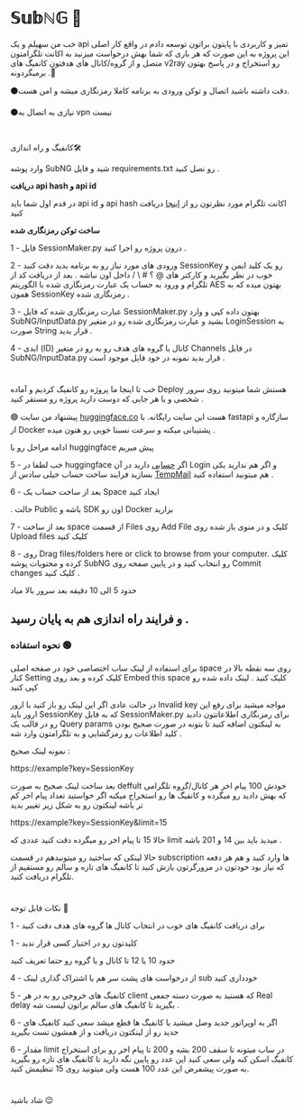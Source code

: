 # 𝕊𝕦𝕓ℕ𝔾 🐙
خب من سهیلم و یک api تمیز و کاربردی با پایتون براتون توسعه دادم   در واقع کار اصلی این پروژه به این صورت که هر باری که شما بهش درخواست میزنید به اکانت تلگرامتون متصل و از گروه/کانال های هدفتون کانفیگ های v2ray رو استخراج و در پاسخ بهتون برمیگردونه .🍃
 
 ⚫دقت داشته باشید اتصال و توکن ورودی به برنامه کاملا رمزنگاری میشه و امن هست.
  
 ⚫نیازی به اتصال  به vpn نیست
#
کانفیگ و راه اندازی🛠


وارد پوشه SubNG شید و فایل requirements.txt رو نصل کنید .

**دریافت api hash و api id**

در قدم اول شما باید api id و api hash اکانت تلگرام مورد نظرتون رو از [اینجا](https://my.telegram.org/)
 دریافت کنید

 

**ساخت توکن رمزنگاری شده**

1 - فایل SessionMaker.py درون پروژه رو اجرا کنید . 

2 - ورودی های مورد نیاز رو به برنامه بدید دقت کنید SessionKey رو یک کلید ایمن و خوب در نظر بگیرید و کارکتر های @ ؟ # \ / داخل اون نباشه . 
بعد از دریافت کد از تلگرام و ورود به حساب یک عبارت رمزنگاری شده با الگوریتم AES بهتون میده که به همون SessionKey رمزنگاری شده . 

3 - عبارت رمزنگاری شده که فایل SessionMaker.py بهتون داده کپی و وارد SubNG/InputData.py بشید و عبارت رمزنگاری شده رو در متغیر LoginSession به صورت String قرار بدید . 

4 - ایدی (ID) کانال یا گروه های هدف رو به رو در متغیر Channels در فایل  SubNG/InputData.py قرار بدید نمونه در خود فایل موجود است .

#
خب تا اینجا ما پروژه رو کانفیگ کردیم و آماده Deploy هستش شما میتونید روی سرور شخصی و یا هر جایی که دوست دارید پروژه رو مستقر کنید .

🟣 پیشنهاد من سایت [huggingface.co](https://huggingface.co/)
هست این سایت رایگانه. با fastapi سازگاره و از Docker پشتیبانی میکنه و سرعت نسبتا خوبی رو هتون میده
.

ادامه مراحل رو با huggingface پیش میریم

5 - خب لطفا در huggingface اگر [حسابی](https://huggingface.co/join) دارید در آن Login و اگر هم ندارید یکی بسازید فرایند ساخت حساب خیلی سادس از [TempMail](https://temp-mail.org/en/)
 هم میتونید استفاده کنید . 

6 - بعد از ساخت حساب یک Space ایجاد کنید

. حالت Public باشه و SDK اون رو Docker بزارید 

7 - بعد از ساخت space  از قسمت Files روی Add File کلیک و در منوی باز شده روی Upload files کلیک کنید 

8 - روی Drag files/folders here or click to browse from your computer.  کلیک کرده و محتویات پوشه SubNG رو انتخاب کنید  و در پایین صفحه روی Commit changes کلیک کنید . 


حدود 5 الی 10 دقیقه بعد سرور بالا میاد 

و فرایند راه اندازی هم به پایان رسید 
. 
----------
### نحوه استفاده 🟢

برای استفاده از لینک ساب اختصاصی خود در صفحه اصلی space روی سه نقطه بالا در کنار Setting کلیک کرده و بعد روی Embed this space  کلیک کنید .  لینک داده شده رو کپی کنید 

در حالت عادی اگر این لینک رو باز کنید با ارور Invalid key  مواجه میشید برای رفع این ارور باید SessionKey که به فایل SessionMaker.py برای رمزنگاری اطلاعاتتون دادید رو در قالب یک Query params به لینکتون اضافه کنید تا بتونه در صورت صحیح بودن کلید اطلاعات رو رمزگشایی و به تلگرامتون وارد شه . 

نمونه لینک صحیح : 

https://example?key=SessionKey
 

بعد ساخت لینک صحیح به صورت deffult خودش 100 پیام اخر هر کانال/گروه تلگرامی که بهش دادید رو میگرده و کانفیگ ها رو استخراج میکنه اگر خواستید تعداد پیام اخر کم تر باشه لینکتون رو به شکل زیر تغییر بدید 

https://example?key=SessionKey&limit=15

حالا 15 تا پیام اخر رو میگرده دقت کنید عددی که limit میدید باید بین 14 و 201 باشه .

حالا لینکی که ساختید رو میتونیدهم در قسمت subscription ها وارد کنید و هم هر دفعه که نیاز بود خودتون در مرورگرتون بازش کنید تا کانفیگ های تازه و سالم رو مستقیم از تلگرام دریافت کنید.

#

نکات قابل توجه 🔴

1 - برای دریافت کانفیگ های خوب در انتخاب کانال ها گروه های هدف دقت کنید

1 - کلیدتون رو در اختیار کسی قرار ندید

حدود 10 یا 12 تا کانال و یا گروه رو حتما تعریف کنید

4 - از درخواست های پشت سر هم یا اشتراک گذاری لینک sub خودداری کنید

5 - کانفیگ های خروجی رو به در هر client که هستید به صورت دسته جمعی Real delay بگیرید تا کانفیگ های سالم براتون لیست شه . 

6 - اگر به اوپراتور جدید وصل میشید یا کانفیگ ها قطع میشد سعی کنید کانفیگ های جدید رو از لینکتون دریافت و از همشون تست بگیرید

6 - مقدار limit در ساب میتونه تا سقف 200 بشه و 200 تا پیام اخر رو برای استخراج کانفیگ اسکن کنه ولی سعی کنید این عدد رو پایین نگه دارید تا کانفیگ های تازه رو بگیرید به صورت پیشفرض این عدد 100 هست ولی میتونید روی 15 تنظیمش کنید.

#
شاد باشید 😉
